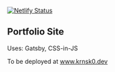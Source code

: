[![Netlify Status](https://api.netlify.com/api/v1/badges/ea31c79b-f887-44b4-924c-f1de899548a2/deploy-status)](https://app.netlify.com/sites/krnsk0/deploys)

## Portfolio Site

Uses: Gatsby, CSS-in-JS

To be deployed at www.krnsk0.dev
